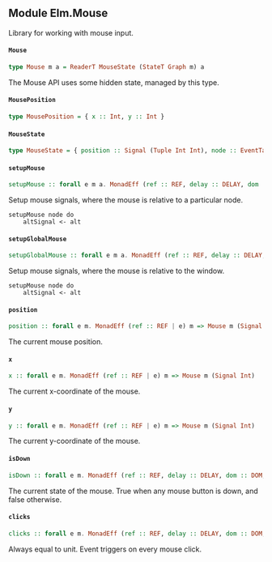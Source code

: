 ## Module Elm.Mouse

Library for working with mouse input.

#### `Mouse`

``` purescript
type Mouse m a = ReaderT MouseState (StateT Graph m) a
```

The Mouse API uses some hidden state, managed by this type.

#### `MousePosition`

``` purescript
type MousePosition = { x :: Int, y :: Int }
```

#### `MouseState`

``` purescript
type MouseState = { position :: Signal (Tuple Int Int), node :: EventTarget }
```

#### `setupMouse`

``` purescript
setupMouse :: forall e m a. MonadEff (ref :: REF, delay :: DELAY, dom :: DOM, now :: Now, console :: CONSOLE | e) m => EventTarget -> Mouse m a -> GraphState m a
```

Setup mouse signals, where the mouse is relative to a particular node.

    setupMouse node do
        altSignal <- alt

#### `setupGlobalMouse`

``` purescript
setupGlobalMouse :: forall e m a. MonadEff (ref :: REF, delay :: DELAY, dom :: DOM, now :: Now, console :: CONSOLE | e) m => Mouse m a -> GraphState m a
```

Setup mouse signals, where the mouse is relative to the window.

    setupMouse node do
        altSignal <- alt

#### `position`

``` purescript
position :: forall e m. MonadEff (ref :: REF | e) m => Mouse m (Signal (Tuple Int Int))
```

The current mouse position.

#### `x`

``` purescript
x :: forall e m. MonadEff (ref :: REF | e) m => Mouse m (Signal Int)
```

The current x-coordinate of the mouse.

#### `y`

``` purescript
y :: forall e m. MonadEff (ref :: REF | e) m => Mouse m (Signal Int)
```

The current y-coordinate of the mouse.

#### `isDown`

``` purescript
isDown :: forall e m. MonadEff (ref :: REF, delay :: DELAY, dom :: DOM, now :: Now, console :: CONSOLE | e) m => Mouse m (Signal Bool)
```

The current state of the mouse.
True when any mouse button is down, and false otherwise.

#### `clicks`

``` purescript
clicks :: forall e m. MonadEff (ref :: REF, delay :: DELAY, dom :: DOM, now :: Now, console :: CONSOLE | e) m => Mouse m (Signal Unit)
```

Always equal to unit. Event triggers on every mouse click.



